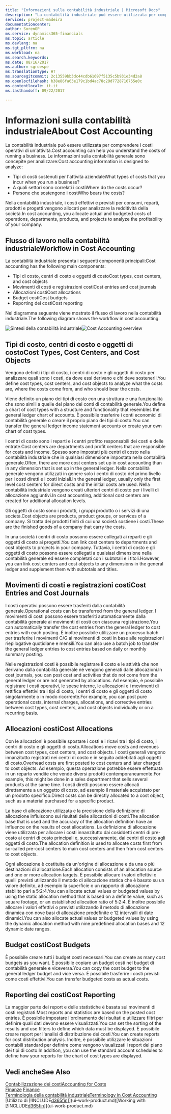 ```yaml
---
title: "Informazioni sulla contabilità industriale | Microsoft Docs"
description: "La contabilità industriale può essere utilizzata per comprendere i costi operativi di un'attività."
services: project-madeira
documentationcenter: 
author: SorenGP
ms.service: dynamics365-financials
ms.topic: article
ms.devlang: na
ms.tgt_pltfrm: na
ms.workload: na
ms.search.keywords: 
ms.date: 08/16/2017
ms.author: sgroespe
ms.translationtype: HT
ms.sourcegitcommit: 2c13559bb3dc44cdb61697f5135c5b931e34d2a8
ms.openlocfilehash: b38e86fa63e179c1bd4ac78c29d7728716755e0c
ms.contentlocale: it-it
ms.lasthandoff: 09/22/2017

---
```

# <a name="about-cost-accounting"></a><span data-ttu-id="8dcab-103">Informazioni sulla contabilità industriale</span><span class="sxs-lookup"><span data-stu-id="8dcab-103">About Cost Accounting</span></span>
<span data-ttu-id="8dcab-104">La contabilità industriale può essere utilizzata per comprendere i costi operativi di un'attività.</span><span class="sxs-lookup"><span data-stu-id="8dcab-104">Cost accounting can help you understand the costs of running a business.</span></span> <span data-ttu-id="8dcab-105">Le informazioni sulla contabilità generale sono concepite per analizzare:</span><span class="sxs-lookup"><span data-stu-id="8dcab-105">Cost accounting information is designed to analyze:</span></span>  

-   <span data-ttu-id="8dcab-106">Tipi di costi sostenuti per l'attività aziendale</span><span class="sxs-lookup"><span data-stu-id="8dcab-106">What types of costs that you incur when you run a business?</span></span>  
-   <span data-ttu-id="8dcab-107">A quali settori sono correlati i costi</span><span class="sxs-lookup"><span data-stu-id="8dcab-107">Where do the costs occur?</span></span>  
-   <span data-ttu-id="8dcab-108">Persone che sostengono i costi</span><span class="sxs-lookup"><span data-stu-id="8dcab-108">Who bears the costs?</span></span>  

<span data-ttu-id="8dcab-109">Nella contabilità industriale, i costi effettivi e previsti per consumi, reparti, prodotti e progetti vengono allocati per analizzare la redditività della società.</span><span class="sxs-lookup"><span data-stu-id="8dcab-109">In cost accounting, you allocate actual and budgeted costs of operations, departments, products, and projects to analyze the profitability of your company.</span></span>  

## <a name="workflow-in-cost-accounting"></a><span data-ttu-id="8dcab-110">Flusso di lavoro nella contabilità industriale</span><span class="sxs-lookup"><span data-stu-id="8dcab-110">Workflow in Cost Accounting</span></span>  
<span data-ttu-id="8dcab-111">La contabilità industriale presenta i seguenti componenti principali:</span><span class="sxs-lookup"><span data-stu-id="8dcab-111">Cost accounting has the following main components:</span></span>  

-   <span data-ttu-id="8dcab-112">Tipi di costo, centri di costo e oggetti di costo</span><span class="sxs-lookup"><span data-stu-id="8dcab-112">Cost types, cost centers, and cost objects</span></span>  
-   <span data-ttu-id="8dcab-113">Movimenti di costi e registrazioni costi</span><span class="sxs-lookup"><span data-stu-id="8dcab-113">Cost entries and cost journals</span></span>  
-   <span data-ttu-id="8dcab-114">Allocazioni costi</span><span class="sxs-lookup"><span data-stu-id="8dcab-114">Cost allocations</span></span>  
-   <span data-ttu-id="8dcab-115">Budget costi</span><span class="sxs-lookup"><span data-stu-id="8dcab-115">Cost budgets</span></span>
-   <span data-ttu-id="8dcab-116">Reporting dei costi</span><span class="sxs-lookup"><span data-stu-id="8dcab-116">Cost reporting</span></span>  

<span data-ttu-id="8dcab-117">Nel diagramma seguente viene mostrato il flusso di lavoro nella contabilità industriale.</span><span class="sxs-lookup"><span data-stu-id="8dcab-117">The following diagram shows the workflow in cost accounting.</span></span>  

<span data-ttu-id="8dcab-118">![Sintesi della contabilità industriale](media/costaccountingoverview.png "CostAccountingOverview")</span><span class="sxs-lookup"><span data-stu-id="8dcab-118">![Cost Accounting overview](media/costaccountingoverview.png "CostAccountingOverview")</span></span>  

## <a name="cost-types-cost-centers-and-cost-objects"></a><span data-ttu-id="8dcab-119">Tipi di costo, centri di costo e oggetti di costo</span><span class="sxs-lookup"><span data-stu-id="8dcab-119">Cost Types, Cost Centers, and Cost Objects</span></span>  
<span data-ttu-id="8dcab-120">Vengono definiti i tipi di costo, i centri di costo e gli oggetti di costo per analizzare quali sono i costi, da dove essi derivano e chi deve sostenerli.</span><span class="sxs-lookup"><span data-stu-id="8dcab-120">You define cost types, cost centers, and cost objects to analyze what the costs are, where the costs come from, and who should bear the costs.</span></span>  

<span data-ttu-id="8dcab-121">Viene definito un piano dei tipi di costo con una struttura e una funzionalità che sono simili a quelle del piano dei conti di contabilità generale.</span><span class="sxs-lookup"><span data-stu-id="8dcab-121">You define a chart of cost types with a structure and functionality that resembles the general ledger chart of accounts.</span></span> <span data-ttu-id="8dcab-122">È possibile trasferire i conti economici di contabilità generale o creare il proprio piano dei tipi di costo.</span><span class="sxs-lookup"><span data-stu-id="8dcab-122">You can transfer the general ledger income statement accounts or create your own chart of cost types.</span></span>  

<span data-ttu-id="8dcab-123">I centri di costo sono i reparti e i centri profitto responsabili dei costi e delle entrate.</span><span class="sxs-lookup"><span data-stu-id="8dcab-123">Cost centers are departments and profit centers that are responsible for costs and income.</span></span> <span data-ttu-id="8dcab-124">Spesso sono impostati più centri di costo nella contabilità industriale che in qualsiasi dimensione impostata nella contabilità generale.</span><span class="sxs-lookup"><span data-stu-id="8dcab-124">Often, there are more cost centers set up in cost accounting than in any dimension that is set up in the general ledger.</span></span> <span data-ttu-id="8dcab-125">Nella contabilità generale vengono utilizzati in genere solo i centri di costo del primo livello per i costi diretti e i costi iniziali.</span><span class="sxs-lookup"><span data-stu-id="8dcab-125">In the general ledger, usually only the first level cost centers for direct costs and the initial costs are used.</span></span> <span data-ttu-id="8dcab-126">Nella contabilità industriale vengono creati ulteriori centri di costo per i livelli di allocazione aggiuntivi.</span><span class="sxs-lookup"><span data-stu-id="8dcab-126">In cost accounting, additional cost centers are created for additional allocation levels.</span></span>  

<span data-ttu-id="8dcab-127">Gli oggetti di costo sono i prodotti, i gruppi prodotto o i servizi di una società.</span><span class="sxs-lookup"><span data-stu-id="8dcab-127">Cost objects are products, product groups, or services of a company.</span></span> <span data-ttu-id="8dcab-128">Si tratta dei prodotti finiti di cui una società sostiene i costi.</span><span class="sxs-lookup"><span data-stu-id="8dcab-128">These are the finished goods of a company that carry the costs.</span></span>  

<span data-ttu-id="8dcab-129">In una società i centri di costo possono essere collegati ai reparti e gli oggetti di costo ai progetti.</span><span class="sxs-lookup"><span data-stu-id="8dcab-129">You can link cost centers to departments and cost objects to projects in your company.</span></span> <span data-ttu-id="8dcab-130">Tuttavia, i centri di costo e gli oggetti di costo possono essere collegati a qualsiasi dimensione nella contabilità generale ed essere completati con i subtotali e i titoli.</span><span class="sxs-lookup"><span data-stu-id="8dcab-130">However, you can link cost centers and cost objects to any dimensions in the general ledger and supplement them with subtotals and titles.</span></span>  

## <a name="cost-entries-and-cost-journals"></a><span data-ttu-id="8dcab-131">Movimenti di costi e registrazioni costi</span><span class="sxs-lookup"><span data-stu-id="8dcab-131">Cost Entries and Cost Journals</span></span>  
<span data-ttu-id="8dcab-132">I costi operativi possono essere trasferiti dalla contabilità generale.</span><span class="sxs-lookup"><span data-stu-id="8dcab-132">Operational costs can be transferred from the general ledger.</span></span> <span data-ttu-id="8dcab-133">I movimenti di costi possono essere trasferiti automaticamente dalla contabilità generale ai movimenti di costi con ciascuna registrazione.</span><span class="sxs-lookup"><span data-stu-id="8dcab-133">You can automatically transfer the cost entries from the general ledger to cost entries with each posting.</span></span> <span data-ttu-id="8dcab-134">È inoltre possibile utilizzare un processo batch per trasferire i movimenti C/G ai movimenti di costi in base alle registrazioni riepilogative quotidiane e mensili.</span><span class="sxs-lookup"><span data-stu-id="8dcab-134">You can also use a batch job to transfer the general ledger entries to cost entries based on daily or monthly summary posting.</span></span>  

<span data-ttu-id="8dcab-135">Nelle registrazioni costi è possibile registrare il costo e le attività che non derivano dalla contabilità generale né vengono generati dalle allocazioni.</span><span class="sxs-lookup"><span data-stu-id="8dcab-135">In cost journals, you can post cost and activities that do not come from the general ledger or are not generated by allocations.</span></span> <span data-ttu-id="8dcab-136">Ad esempio, è possibile registrare i costi operativi, le spese interne, le allocazioni e i movimenti di rettifica effettivi tra i tipi di costo, i centri di costo e gli oggetti di costo singolarmente o in modo ricorrente.</span><span class="sxs-lookup"><span data-stu-id="8dcab-136">For example, you can post pure operational costs, internal charges, allocations, and corrective entries between cost types, cost centers, and cost objects individually or on a recurring basis.</span></span>  

## <a name="cost-allocations"></a><span data-ttu-id="8dcab-137">Allocazioni costi</span><span class="sxs-lookup"><span data-stu-id="8dcab-137">Cost Allocations</span></span>  
<span data-ttu-id="8dcab-138">Con le allocazioni è possibile spostare i costi e i ricavi tra i tipi di costo, i centri di costo e gli oggetti di costo.</span><span class="sxs-lookup"><span data-stu-id="8dcab-138">Allocations move costs and revenues between cost types, cost centers, and cost objects.</span></span> <span data-ttu-id="8dcab-139">I costi generali vengono innanzitutto registrati nei centri di costo e in seguito addebitati agli oggetti di costo.</span><span class="sxs-lookup"><span data-stu-id="8dcab-139">Overhead costs are first posted to cost centers and later charged to cost objects.</span></span> <span data-ttu-id="8dcab-140">Ad esempio, questa operazione potrebbe essere effettuata in un reparto vendite che vende diversi prodotti contemporaneamente.</span><span class="sxs-lookup"><span data-stu-id="8dcab-140">For example, this might be done in a sales department that sells several products at the same time.</span></span> <span data-ttu-id="8dcab-141">I costi diretti possono essere allocati direttamente a un oggetto di costo, ad esempio il materiale acquistato per un prodotto specifico.</span><span class="sxs-lookup"><span data-stu-id="8dcab-141">Direct costs can be directly allocated to a cost object, such as a material purchased for a specific product.</span></span>  

<span data-ttu-id="8dcab-142">La base di allocazione utilizzata e la precisione della definizione di allocazione influiscono sui risultati delle allocazioni di costi.</span><span class="sxs-lookup"><span data-stu-id="8dcab-142">The allocation base that is used and the accuracy of the allocation definition have an influence on the results of cost allocations.</span></span> <span data-ttu-id="8dcab-143">La definizione di allocazione viene utilizzata per allocare i costi innanzitutto dai cosiddetti centri di pre-costo ai centri di costo principali e, successivamente, dai centri di costo agli oggetti di costo.</span><span class="sxs-lookup"><span data-stu-id="8dcab-143">The allocation definition is used to allocate costs first from so-called pre-cost centers to main cost centers and then from cost centers to cost objects.</span></span>  

<span data-ttu-id="8dcab-144">Ogni allocazione è costituita da un'origine di allocazione e da una o più destinazioni di allocazione.</span><span class="sxs-lookup"><span data-stu-id="8dcab-144">Each allocation consists of an allocation source and one or more allocation targets.</span></span> <span data-ttu-id="8dcab-145">È possibile allocare i valori effettivi o quelli previsti utilizzando il metodo di allocazione statica che è basato su un valore definito, ad esempio la superficie o un rapporto di allocazione stabilito pari a 5:2:4.</span><span class="sxs-lookup"><span data-stu-id="8dcab-145">You can allocate actual values or budgeted values by using the static allocation method that is based on a definite value, such as square footage, or an established allocation ratio of 5:2:4.</span></span> <span data-ttu-id="8dcab-146">È inoltre possibile allocare i valori effettivi o previsti utilizzando il metodo di allocazione dinamica con nove basi di allocazione predefinite e 12 intervalli di date dinamici.</span><span class="sxs-lookup"><span data-stu-id="8dcab-146">You can also allocate actual values or budgeted values by using the dynamic allocation method with nine predefined allocation bases and 12 dynamic date ranges.</span></span>  

## <a name="cost-budgets"></a><span data-ttu-id="8dcab-147">Budget costi</span><span class="sxs-lookup"><span data-stu-id="8dcab-147">Cost Budgets</span></span>  
<span data-ttu-id="8dcab-148">È possibile creare tutti i budget costi necessari.</span><span class="sxs-lookup"><span data-stu-id="8dcab-148">You can create as many cost budgets as you want.</span></span> <span data-ttu-id="8dcab-149">È possibile copiare un budget costi nel budget di contabilità generale e viceversa.</span><span class="sxs-lookup"><span data-stu-id="8dcab-149">You can copy the cost budget to the general ledger budget and vice versa.</span></span> <span data-ttu-id="8dcab-150">È possibile trasferire i costi previsti come costi effettivi.</span><span class="sxs-lookup"><span data-stu-id="8dcab-150">You can transfer budgeted costs as actual costs.</span></span>  

## <a name="cost-reporting"></a><span data-ttu-id="8dcab-151">Reporting dei costi</span><span class="sxs-lookup"><span data-stu-id="8dcab-151">Cost Reporting</span></span>  
<span data-ttu-id="8dcab-152">La maggior parte dei report e delle statistiche è basata sui movimenti di costi registrati.</span><span class="sxs-lookup"><span data-stu-id="8dcab-152">Most reports and statistics are based on the posted cost entries.</span></span> <span data-ttu-id="8dcab-153">È possibile impostare l'ordinamento dei risultati e utilizzare filtri per definire quali dati devono essere visualizzati.</span><span class="sxs-lookup"><span data-stu-id="8dcab-153">You can set the sorting of the results and use filters to define which data must be displayed.</span></span> <span data-ttu-id="8dcab-154">È possibile creare report per l'analisi di distribuzione dei costi.</span><span class="sxs-lookup"><span data-stu-id="8dcab-154">You can create reports for cost distribution analysis.</span></span> <span data-ttu-id="8dcab-155">Inoltre, è possibile utilizzare le situazioni contabili standard per definire come vengono visualizzati i report del piano dei tipi di costo.</span><span class="sxs-lookup"><span data-stu-id="8dcab-155">In addition, you can use the standard account schedules to define how your reports for the chart of cost types are displayed.</span></span>  

## <a name="see-also"></a><span data-ttu-id="8dcab-156">Vedi anche</span><span class="sxs-lookup"><span data-stu-id="8dcab-156">See Also</span></span>  
 [<span data-ttu-id="8dcab-157">Contabilizzazione dei costi</span><span class="sxs-lookup"><span data-stu-id="8dcab-157">Accounting for Costs</span></span>](finance-manage-cost-accounting.md)  
 <span data-ttu-id="8dcab-158">[Finanze](finance.md) </span><span class="sxs-lookup"><span data-stu-id="8dcab-158">[Finance](finance.md) </span></span>  
 [<span data-ttu-id="8dcab-159">Terminologia della contabilità industriale</span><span class="sxs-lookup"><span data-stu-id="8dcab-159">Terminology in Cost Accounting</span></span>](finance-terminology-in-cost-accounting.md)  
 <span data-ttu-id="8dcab-160">[Utilizzo di [!INCLUDE[d365fin](includes/d365fin_md.md)]](ui-work-product.md)</span><span class="sxs-lookup"><span data-stu-id="8dcab-160">[Working with [!INCLUDE[d365fin](includes/d365fin_md.md)]](ui-work-product.md)</span></span>


